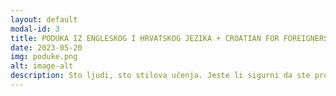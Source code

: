 ```yaml
---
layout: default
modal-id: 3
title: PODUKA IZ ENGLESKOG I HRVATSKOG JEZIKA + CROATIAN FOR FOREIGNERS
date: 2023-05-20
img: poduke.png
alt: image-alt
description: Sto ljudi, sto stilova učenja. Jeste li sigurni da ste pronašli onaj koji je baš Vaš? Jeste li sigurni da Vam jezici baš ne idu ili ih samo učite na pogrešan način? Možda ste samo pokušavali preskočiti prepreke koje se daju premostiti. Kao učitelj s četrnaestogodišnjim radom u školi, svjesna sam prednosti individualnog pristupa i poteškoća u njegovu ostvarivanju u školi. Kome je sve namijenjena ova poduka? Učenicima viših razreda osnovne škole, srednjoškolcima, maturantima u pripremama državne mature, ali i odraslima. Štoviše, namijenjena je i onima kojima super ide engleski, no htjeli bi ga češće koristiti ili žele polagati ispit za neki certifikat. <br> These tutoring classes are also for foreigners wanting to learn or perfect their Croatian. I am a native Croatian speaker with 14 years of experience in teaching a foreign language and a degree in Croatian and English. But what is even more important, I have a tremendous amount of patience for your learning process.
---
```

